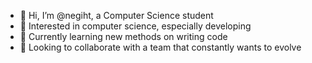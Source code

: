 - 👋 Hi, I’m @negiht, a Computer Science student
- 👀 Interested in computer science, especially developing 
- 🌱 Currently learning new methods on writing code
- 💞️ Looking to collaborate with a team that constantly wants to evolve


<!---
negiht/negiht is a ✨ special ✨ repository because its `README.md` (this file) appears on your GitHub profile.
You can click the Preview link to take a look at your changes.
--->
